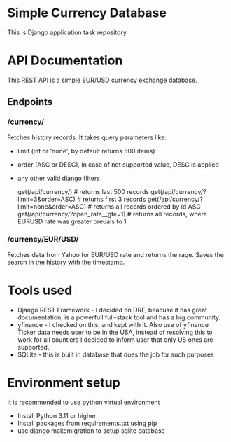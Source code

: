 # Simple Currency Database
This is Django application task repository.

# API Documentation
This REST API is a simple EUR/USD currency exchange database.

## Endpoints
### /currency/
Fetches history records. It takes query parameters like:
- limit (int or 'none', by default returns 500 items)
- order (ASC or DESC), in case of not supported value, DESC is applied
- any other valid django filters


    get(/api/currency/) # returns last 500 records
    get(/api/currency/?limit=3&order=ASC) # returns first 3 records
    get(/api/currency/?limit=none&order=ASC) # returns all records ordered by id ASC
    get(/api/currency/?open_rate__gte=1) # returns all records, where EURUSD rate was greater oreuals to 1

### /currency/EUR/USD/
Fetches data from Yahoo for EUR/USD rate and returns the rage. Saves the search in the history with the timestamp.

# Tools used
* Django REST Framework - I decided on DRF, beacuse it has great documentation, is a powerfull full-stack tool and has a big community.
* yfinance - I checked on this, and kept with it. Also use of yfinance Ticker data needs user to be in the USA, instead of resolving this to work for all countiers I decided to inform user that only US ones are supported. 
* SQLite - this is built in database that does the job for such purposes
# Environment setup
It is recommended to use python virtual environment
* Install Python 3.11 or higher
* Install packages from requirements.txt using pip
* use django makemigration to setup sqlite database

